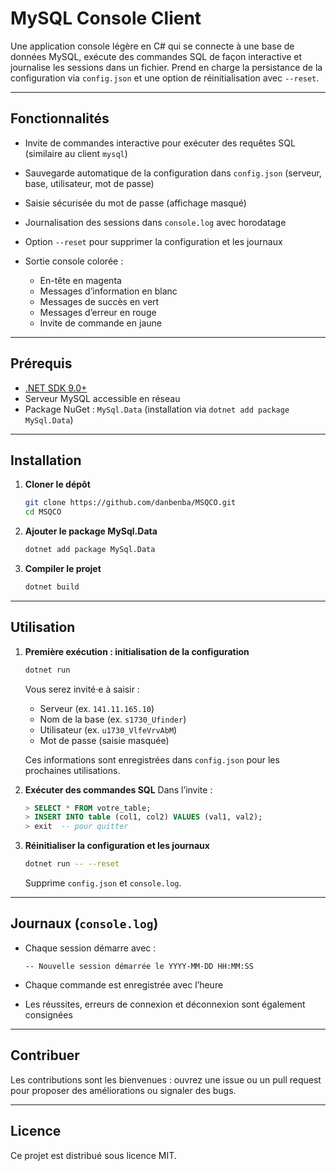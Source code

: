 # MySQL Console Client

Une application console légère en C# qui se connecte à une base de données MySQL, exécute des commandes SQL de façon interactive et journalise les sessions dans un fichier. Prend en charge la persistance de la configuration via `config.json` et une option de réinitialisation avec `--reset`.

---

## Fonctionnalités

* Invite de commandes interactive pour exécuter des requêtes SQL (similaire au client `mysql`)
* Sauvegarde automatique de la configuration dans `config.json` (serveur, base, utilisateur, mot de passe)
* Saisie sécurisée du mot de passe (affichage masqué)
* Journalisation des sessions dans `console.log` avec horodatage
* Option `--reset` pour supprimer la configuration et les journaux
* Sortie console colorée :

  * En-tête en magenta
  * Messages d’information en blanc
  * Messages de succès en vert
  * Messages d’erreur en rouge
  * Invite de commande en jaune

---

## Prérequis

* [.NET SDK 9.0+](https://dotnet.microsoft.com/download)
* Serveur MySQL accessible en réseau
* Package NuGet : `MySql.Data` (installation via `dotnet add package MySql.Data`)

---

## Installation

1. **Cloner le dépôt**

   ```bash
   git clone https://github.com/danbenba/MSQCO.git
   cd MSQCO
   ```

2. **Ajouter le package MySql.Data**

   ```bash
   dotnet add package MySql.Data
   ```

3. **Compiler le projet**

   ```bash
   dotnet build
   ```

---

## Utilisation

1. **Première exécution : initialisation de la configuration**

   ```bash
   dotnet run
   ```

   Vous serez invité·e à saisir :

   * Serveur (ex. `141.11.165.10`)
   * Nom de la base (ex. `s1730_Ufinder`)
   * Utilisateur (ex. `u1730_VlfeVrvAbM`)
   * Mot de passe (saisie masquée)

   Ces informations sont enregistrées dans `config.json` pour les prochaines utilisations.

2. **Exécuter des commandes SQL**
   Dans l’invite :

   ```sql
   > SELECT * FROM votre_table;
   > INSERT INTO table (col1, col2) VALUES (val1, val2);
   > exit  -- pour quitter
   ```

3. **Réinitialiser la configuration et les journaux**

   ```bash
   dotnet run -- --reset
   ```

   Supprime `config.json` et `console.log`.

---

## Journaux (`console.log`)

* Chaque session démarre avec :

  ```
  -- Nouvelle session démarrée le YYYY-MM-DD HH:MM:SS
  ```
* Chaque commande est enregistrée avec l’heure
* Les réussites, erreurs de connexion et déconnexion sont également consignées

---

## Contribuer

Les contributions sont les bienvenues : ouvrez une issue ou un pull request pour proposer des améliorations ou signaler des bugs.

---

## Licence

Ce projet est distribué sous licence MIT.
